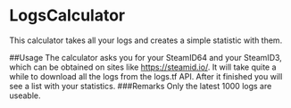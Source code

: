 # LogsCalculator
This calculator takes all your logs and creates a simple statistic with them.

##Usage
The calculator asks you for your SteamID64 and your SteamID3, which can be obtained on sites like https://steamid.io/.
It will take quite a while to download all the logs from the logs.tf API. After it finished you will see a list with your statistics.
###Remarks 
Only the latest 1000 logs are useable.
